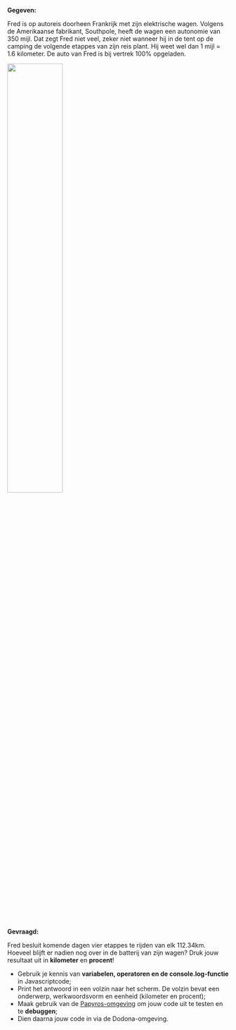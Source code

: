 **Gegeven:**

Fred is op autoreis doorheen Frankrijk met zijn elektrische wagen. Volgens de Amerikaanse fabrikant, Southpole, heeft de wagen een autonomie van 350 mijl. 
Dat zegt Fred niet veel, zeker niet wanneer hij in de tent op de camping de volgende etappes van zijn reis plant. Hij weet wel dan 1 mijl = 1.6 kilometer. 
De auto van Fred is bij vertrek 100% opgeladen. 


<img src="https://images.pexels.com/photos/9800002/pexels-photo-9800002.jpeg?auto=compress&cs=tinysrgb&w=1260&h=750&dpr=1" width="50%"/>


**Gevraagd:**

Fred besluit komende dagen vier etappes te rijden van elk 112.34km. Hoeveel blijft er nadien nog over in de batterij van zijn wagen? 
Druk jouw resultaat uit in **kilometer** en **procent**! 

* Gebruik je kennis van **variabelen, operatoren en de console.log-functie** in Javascriptcode;
* Print het antwoord in een volzin naar het scherm. De volzin bevat een onderwerp, werkwoordsvorm en eenheid (kilometer en procent); 
* Maak gebruik van de [Papyros-omgeving](https://papyros.dodona.be/?locale=nl&language=JavaScript) om jouw code uit te testen en te **debuggen**; 
* Dien daarna jouw code in via de Dodona-omgeving. 